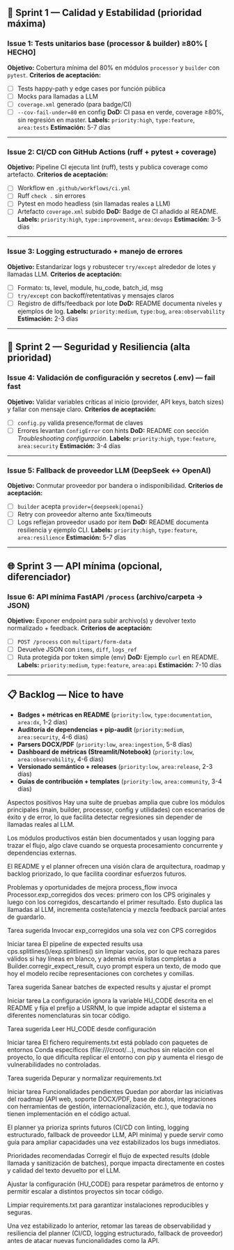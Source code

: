
## 🏁 Sprint 1 — Calidad y Estabilidad (prioridad máxima)

### Issue 1: Tests unitarios base (processor & builder) ≥80% [ HECHO]

**Objetivo:** Cobertura mínima del 80% en módulos `processor` y `builder` con `pytest`.
**Criterios de aceptación:**

* [ ] Tests happy-path y edge cases por función pública
* [ ] Mocks para llamadas a LLM
* [ ] `coverage.xml` generado (para badge/CI)
* [ ] `--cov-fail-under=80` en config
  **DoD:** CI pasa en verde, coverage ≥80%, sin regresión en master.
  **Labels:** `priority:high`, `type:feature`, `area:tests`
  **Estimación:** 5-7 días

---

### Issue 2: CI/CD con GitHub Actions (ruff + pytest + coverage)

**Objetivo:** Pipeline CI ejecuta lint (ruff), tests y publica coverage como artefacto.
**Criterios de aceptación:**

* [ ] Workflow en `.github/workflows/ci.yml`
* [ ] Ruff `check .` sin errores
* [ ] Pytest en modo headless (sin llamadas reales a LLM)
* [ ] Artefacto `coverage.xml` subido
  **DoD:** Badge de CI añadido al README.
  **Labels:** `priority:high`, `type:improvement`, `area:devops`
  **Estimación:** 3-5 días

---

### Issue 3: Logging estructurado + manejo de errores

**Objetivo:** Estandarizar logs y robustecer `try/except` alrededor de lotes y llamadas LLM.
**Criterios de aceptación:**

* [ ] Formato: ts, level, module, hu\_code, batch\_id, msg
* [ ] `try/except` con backoff/retentativas y mensajes claros
* [ ] Registro de diffs/feedback por lote
  **DoD:** README documenta niveles y ejemplos de log.
  **Labels:** `priority:medium`, `type:bug`, `area:observability`
  **Estimación:** 2-3 días

---

## 🔐 Sprint 2 — Seguridad y Resiliencia (alta prioridad)

### Issue 4: Validación de configuración y secretos (.env) — fail fast

**Objetivo:** Validar variables críticas al inicio (provider, API keys, batch sizes) y fallar con mensaje claro.
**Criterios de aceptación:**

* [ ] `config.py` valida presence/format de claves
* [ ] Errores levantan `ConfigError` con hints
  **DoD:** README con sección *Troubleshooting configuración*.
  **Labels:** `priority:high`, `type:feature`, `area:security`
  **Estimación:** 3-4 días

---

### Issue 5: Fallback de proveedor LLM (DeepSeek ↔ OpenAI)

**Objetivo:** Conmutar proveedor por bandera o indisponibilidad.
**Criterios de aceptación:**

* [ ] `builder` acepta `provider={deepseek|openai}`
* [ ] Retry con proveedor alterno ante 5xx/timeouts
* [ ] Logs reflejan proveedor usado por item
  **DoD:** README documenta resiliencia y ejemplo CLI.
  **Labels:** `priority:high`, `type:feature`, `area:resilience`
  **Estimación:** 5-7 días

---

## 🌐 Sprint 3 — API mínima (opcional, diferenciador)

### Issue 6: API mínima FastAPI `/process` (archivo/carpeta → JSON)

**Objetivo:** Exponer endpoint para subir archivo(s) y devolver texto normalizado + feedback.
**Criterios de aceptación:**

* [ ] `POST /process` con `multipart/form-data`
* [ ] Devuelve JSON con `items`, `diff`, `logs_ref`
* [ ] Ruta protegida por token simple (env)
  **DoD:** Ejemplo `curl` en README.
  **Labels:** `priority:medium`, `type:feature`, `area:api`
  **Estimación:** 7-10 días

---

## 📋 Backlog — Nice to have

* **Badges + métricas en README** (`priority:low`, `type:documentation`, `area:dx`, 1-2 días)
* **Auditoría de dependencias + pip-audit** (`priority:medium`, `area:security`, 4-6 días)
* **Parsers DOCX/PDF** (`priority:low`, `area:ingestion`, 5-8 días)
* **Dashboard de métricas (Streamlit/Notebook)** (`priority:low`, `area:observability`, 4-6 días)
* **Versionado semántico + releases** (`priority:low`, `area:release`, 2-3 días)
* **Guías de contribución + templates** (`priority:low`, `area:community`, 3-4 días)



Aspectos positivos
Hay una suite de pruebas amplia que cubre los módulos principales (main, builder, processor, config y utilidades) con escenarios de éxito y de error, lo que facilita detectar regresiones sin depender de llamadas reales al LLM.

Los módulos productivos están bien documentados y usan logging para trazar el flujo, algo clave cuando se orquesta procesamiento concurrente y dependencias externas.

El README y el planner ofrecen una visión clara de arquitectura, roadmap y backlog priorizado, lo que facilita coordinar esfuerzos futuros.

Problemas y oportunidades de mejora
process_flow invoca Processor.exp_corregidos dos veces: primero con los CPS originales y luego con los corregidos, descartando el primer resultado. Esto duplica las llamadas al LLM, incrementa coste/latencia y mezcla feedback parcial antes de guardarlo.

Tarea sugerida
Invocar exp_corregidos una sola vez con CPS corregidos

Iniciar tarea
El pipeline de expected results usa cps.splitlines()/exp.splitlines() sin limpiar vacíos, por lo que rechaza pares válidos si hay líneas en blanco, y además envía listas completas a Builder.corregir_expect_result, cuyo prompt espera un texto, de modo que hoy el modelo recibe representaciones con corchetes y comillas.

Tarea sugerida
Sanear batches de expected results y ajustar el prompt

Iniciar tarea
La configuración ignora la variable HU_CODE descrita en el README y fija el prefijo a USRNM, lo que impide adaptar el sistema a diferentes nomenclaturas sin tocar código.

Tarea sugerida
Leer HU_CODE desde configuración

Iniciar tarea
El fichero requirements.txt está poblado con paquetes de entornos Conda específicos (file:///croot/...), muchos sin relación con el proyecto, lo que dificulta replicar el entorno con pip y aumenta el riesgo de vulnerabilidades no controladas.

Tarea sugerida
Depurar y normalizar requirements.txt

Iniciar tarea
Funcionalidades pendientes
Quedan por abordar las iniciativas del roadmap (API web, soporte DOCX/PDF, base de datos, integraciones con herramientas de gestión, internacionalización, etc.), que todavía no tienen implementación en el código actual.

El planner ya prioriza sprints futuros (CI/CD con linting, logging estructurado, fallback de proveedor LLM, API mínima) y puede servir como guía para ampliar capacidades una vez estabilizados los bugs inmediatos.

Prioridades recomendadas
Corregir el flujo de expected results (doble llamada y sanitización de batches), porque impacta directamente en costes y calidad del texto devuelto por el LLM.

Ajustar la configuración (HU_CODE) para respetar parámetros de entorno y permitir escalar a distintos proyectos sin tocar código.

Limpiar requirements.txt para garantizar instalaciones reproducibles y seguras.

Una vez estabilizado lo anterior, retomar las tareas de observabilidad y resiliencia del planner (CI/CD, logging estructurado, fallback de proveedor) antes de atacar nuevas funcionalidades como la API.

